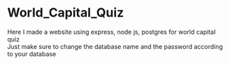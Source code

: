 # World_Capital_Quiz
Here I made a website using express, node js, postgres for world capital quiz<br>
Just make sure to change the database name and the password according to your database 
